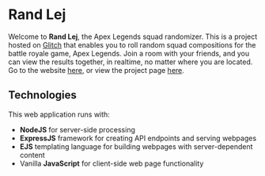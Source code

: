 # Rand Lej
Welcome to **Rand Lej**, the Apex Legends squad randomizer. This is a project hosted on [Glitch](https://glitch.com/) that enables you to roll random squad compositions for the battle royale game, Apex Legends. Join a room with your friends, and you can view the results together, in realtime, no matter where you are located. Go to the website [here](https://randlej.glitch.me), or view the project page [here](https://glitch.com/~randlej).

## Technologies
This web application runs with:
* **NodeJS** for server-side processing
* **ExpressJS** framework for creating API endpoints and serving webpages
* **EJS** templating language for building webpages with server-dependent content
* Vanilla **JavaScript** for client-side web page functionality
